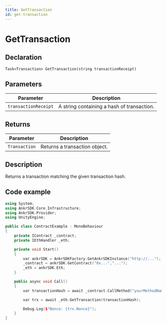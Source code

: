 ```yaml
---
title: GetTransaction
id: get-transaction
---
```


# GetTransaction

## Declaration

`Task<Transaction> GetTransaction(string transactionReceipt)`

## Parameters

| Parameter            | Description                                |
|----------------------|--------------------------------------------|
| `transactionReceipt` | A string containing a hash of transaction. |

## Returns

| Parameter     | Description                   |
|---------------|-------------------------------|
| `Transaction` | Returns a transaction object. |

## Description

Returns a transaction matching the given transaction hash.

## Code example

```C++
using System;
using AnkrSDK.Core.Infrastructure;
using AnkrSDK.Provider;
using UnityEngine;

public class ContractExample : MonoBehaviour
{
	private IContract _contract;
	private IEthHandler _eth;

	private void Start()
	{
		var ankrSDK = AnkrSDKFactory.GetAnkrSDKInstance("http://...");
		_contract = ankrSDK.GetContract("0x...","...");
		_eth = ankrSDK.Eth;
	}

	public async void Call()
	{
		var transactionHash = await _contract.CallMethod("yourMethodName", Array.Empty<object>());

		var trx = await _eth.GetTransaction(transactionHash);

		Debug.Log($"Nonce: {trx.Nonce}");
	}
}
```
